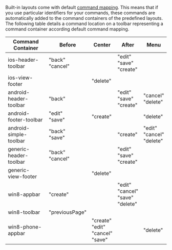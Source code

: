 Built-in layouts come with default [command mapping](/api-reference/40%20SPA%20Framework/HtmlApplication/1%20Configuration/commandMapping.md '/Documentation/ApiReference/SPA_Framework/HtmlApplication/Configuration/#commandMapping'). This means that if you use particular identifiers for your commands, these commands are automatically added to the command containers of the predefined layouts. The following table details a command location on a toolbar representing a command container according default command mapping.

<div class="simple-table">
<table>
    <thead>
    <tr >
        <th>Command Container</th>
        <th>Before</th>
        <th>Center</th>
        <th>After</th>
        <th>Menu</th>
    </tr>
    </thead>
    <tbody>
    <tr>
        <td>ios-header-toolbar</td>
        <td>"back"<br/>"cancel"</td>
        <td></td>
        <td>"edit"<br/>"save"<br/>"create"</td>
        <td></td>
    </tr>
    <tr>
        <td>ios-view-footer</td>
        <td></td>
        <td>"delete"</td>
        <td></td>
        <td></td>
    </tr>
    <tr>
        <td>android-header-toolbar</td>
        <td>"back"</td>
        <td></td>
        <td>"edit"<br/>"save"<br/>"create"</td>
        <td>"cancel"<br/>"delete"</td>
    </tr>
    <tr>
        <td>android-footer-toolbar</td>
        <td>"edit"<br/>"save"</td>
        <td>"create"</td>
        <td></td>
        <td>"delete"</td>
    </tr>
    <tr>
        <td>android-simple-toolbar</td>
        <td>"back"<br/>"save"</td>
        <td></td>
        <td>"create"</td>
        <td>"edit"<br/>"cancel"<br/>"delete"</td>
    </tr>
    <tr>
        <td>generic-header-toolbar</td>
        <td>"back"<br/>"cancel"</td>
        <td></td>
        <td>"edit"<br/>"save"<br/>"create"</td>
        <td></td>
    </tr>
    <tr>
        <td>generic-view-footer</td>
        <td></td>
        <td>"delete"</td>
        <td></td>
        <td></td>
    </tr>
    <tr>
        <td>win8-appbar</td>
        <td>"create"</td>
        <td></td>
        <td>"edit"<br/>"cancel"<br/>"save"<br/>"delete"</td>
        <td></td>
    </tr>
    <tr>
        <td>win8-toolbar</td>
        <td>"previousPage"</td>
        <td></td>
        <td></td>
        <td></td>
    </tr>
    <tr>
        <td>win8-phone-appbar</td>
        <td></td>
        <td>"create"<br/>"edit"<br/>"cancel"<br/>"save"</td>
        <td></td>
        <td>"delete"</td>
    </tr>
    </tbody>
</table>
</div>